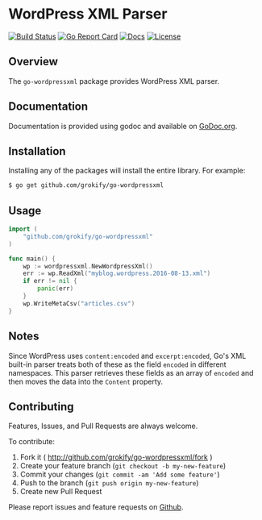 WordPress XML Parser
====================

[![Build Status][build-status-svg]][build-status-link]
[![Go Report Card][goreport-svg]][goreport-link]
[![Docs][docs-godoc-svg]][docs-godoc-link]
[![License][license-svg]][license-link]

## Overview

The `go-wordpressxml` package provides WordPress XML parser.

## Documentation

Documentation is provided using godoc and available on [GoDoc.org](https://godoc.org/github.com/grokify/go0wordpressxml).

## Installation

Installing any of the packages will install the entire library. For example:

```bash
$ go get github.com/grokify/go-wordpressxml
```

## Usage

```go
import (
	"github.com/grokify/go-wordpressxml"
)

func main() {
	wp := wordpressxml.NewWordpressXml()
	err := wp.ReadXml("myblog.wordpress.2016-08-13.xml")
	if err != nil {
		panic(err)
	}
	wp.WriteMetaCsv("articles.csv")
}
```

## Notes

Since WordPress uses `content:encoded` and `excerpt:encoded`, Go's XML built-in parser treats both of these as the field `encoded` in different namespaces. This parser retrieves these fields as an array of `encoded` and then moves the data into the `Content` property.

## Contributing

Features, Issues, and Pull Requests are always welcome.

To contribute:

1. Fork it ( http://github.com/grokify/go-wordpressxml/fork )
2. Create your feature branch (`git checkout -b my-new-feature`)
3. Commit your changes (`git commit -am 'Add some feature'`)
4. Push to the branch (`git push origin my-new-feature`)
5. Create new Pull Request

Please report issues and feature requests on [Github](https://github.com/grokify/go-wordpressxml).

 [build-status-svg]: https://api.travis-ci.com/grokify/go-wordpressxml.svg?branch=master
 [build-status-link]: https://travis-ci.com/grokify/go-wordpressxml
 [build-status-svg]: https://api.travis-ci.org/grokify/go-wordpressxml.svg?branch=master
 [build-status-link]: https://travis-ci.org/grokify/go-wordpressxml
 [goreport-svg]: https://goreportcard.com/badge/github.com/grokify/go-wordpressxml
 [goreport-link]: https://goreportcard.com/report/github.com/grokify/go-wordpressxml
 [docs-godoc-svg]: https://img.shields.io/badge/docs-godoc-blue.svg
 [docs-godoc-link]: https://godoc.org/github.com/grokify/go-wordpressxml
 [license-svg]: https://img.shields.io/badge/license-MIT-blue.svg
 [license-link]: https://github.com/grokify/go-wordpressxml/blob/master/LICENSE
